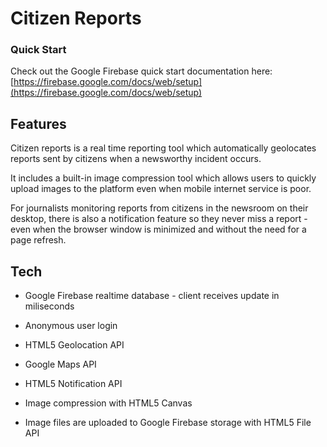 # Citizen Reports

### Quick Start

Check out the Google Firebase quick start documentation here: [https://firebase.google.com/docs/web/setup](https://firebase.google.com/docs/web/setup)

## Features

Citizen reports is a real time reporting tool which automatically geolocates reports sent by citizens when a newsworthy incident occurs. 

It includes a built-in image compression tool which allows users to quickly upload images to the platform even when mobile internet service is poor. 

For journalists monitoring reports from citizens in the newsroom on their desktop, there is also a notification feature so they never miss a report - even when the browser window is minimized and without the need for a page refresh.

## Tech

- Google Firebase realtime database - client receives update in miliseconds

- Anonymous user login

- HTML5 Geolocation API

- Google Maps API

- HTML5 Notification API

- Image compression with HTML5 Canvas

- Image files are uploaded to Google Firebase storage with HTML5 File API
